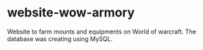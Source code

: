 # website-wow-armory
Website to farm mounts and equipments on World of warcraft. The database was creating using MySQL.
